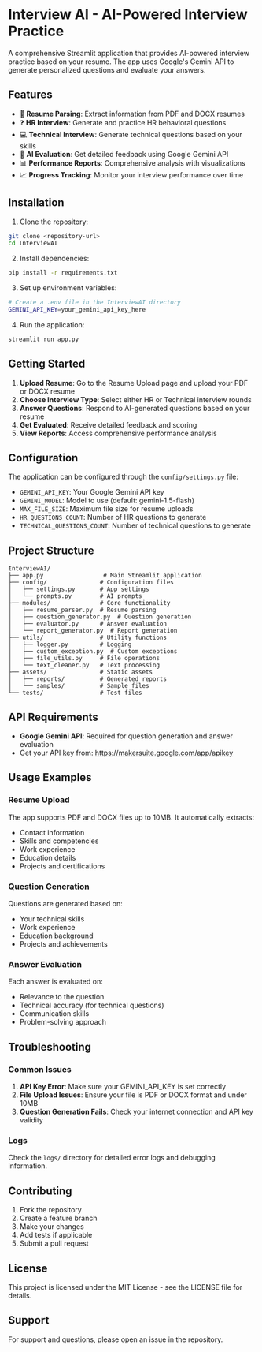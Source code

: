 # Interview AI - AI-Powered Interview Practice

A comprehensive Streamlit application that provides AI-powered interview practice based on your resume. The app uses Google's Gemini API to generate personalized questions and evaluate your answers.

## Features

- 📄 **Resume Parsing**: Extract information from PDF and DOCX resumes
- ❓ **HR Interview**: Generate and practice HR behavioral questions
- 💻 **Technical Interview**: Generate technical questions based on your skills
- 🤖 **AI Evaluation**: Get detailed feedback using Google Gemini API
- 📊 **Performance Reports**: Comprehensive analysis with visualizations
- 📈 **Progress Tracking**: Monitor your interview performance over time

## Installation

1. Clone the repository:
```bash
git clone <repository-url>
cd InterviewAI
```

2. Install dependencies:
```bash
pip install -r requirements.txt
```

3. Set up environment variables:
```bash
# Create a .env file in the InterviewAI directory
GEMINI_API_KEY=your_gemini_api_key_here
```

4. Run the application:
```bash
streamlit run app.py
```

## Getting Started

1. **Upload Resume**: Go to the Resume Upload page and upload your PDF or DOCX resume
2. **Choose Interview Type**: Select either HR or Technical interview rounds
3. **Answer Questions**: Respond to AI-generated questions based on your resume
4. **Get Evaluated**: Receive detailed feedback and scoring
5. **View Reports**: Access comprehensive performance analysis

## Configuration

The application can be configured through the `config/settings.py` file:

- `GEMINI_API_KEY`: Your Google Gemini API key
- `GEMINI_MODEL`: Model to use (default: gemini-1.5-flash)
- `MAX_FILE_SIZE`: Maximum file size for resume uploads
- `HR_QUESTIONS_COUNT`: Number of HR questions to generate
- `TECHNICAL_QUESTIONS_COUNT`: Number of technical questions to generate

## Project Structure

```
InterviewAI/
├── app.py                 # Main Streamlit application
├── config/               # Configuration files
│   ├── settings.py       # App settings
│   └── prompts.py        # AI prompts
├── modules/              # Core functionality
│   ├── resume_parser.py  # Resume parsing
│   ├── question_generator.py  # Question generation
│   ├── evaluator.py      # Answer evaluation
│   └── report_generator.py  # Report generation
├── utils/                # Utility functions
│   ├── logger.py         # Logging
│   ├── custom_exception.py  # Custom exceptions
│   ├── file_utils.py     # File operations
│   └── text_cleaner.py   # Text processing
├── assets/               # Static assets
│   ├── reports/          # Generated reports
│   └── samples/          # Sample files
└── tests/                # Test files
```

## API Requirements

- **Google Gemini API**: Required for question generation and answer evaluation
- Get your API key from: https://makersuite.google.com/app/apikey

## Usage Examples

### Resume Upload
The app supports PDF and DOCX files up to 10MB. It automatically extracts:
- Contact information
- Skills and competencies
- Work experience
- Education details
- Projects and certifications

### Question Generation
Questions are generated based on:
- Your technical skills
- Work experience
- Education background
- Projects and achievements

### Answer Evaluation
Each answer is evaluated on:
- Relevance to the question
- Technical accuracy (for technical questions)
- Communication skills
- Problem-solving approach

## Troubleshooting

### Common Issues

1. **API Key Error**: Make sure your GEMINI_API_KEY is set correctly
2. **File Upload Issues**: Ensure your file is PDF or DOCX format and under 10MB
3. **Question Generation Fails**: Check your internet connection and API key validity

### Logs

Check the `logs/` directory for detailed error logs and debugging information.

## Contributing

1. Fork the repository
2. Create a feature branch
3. Make your changes
4. Add tests if applicable
5. Submit a pull request

## License

This project is licensed under the MIT License - see the LICENSE file for details.

## Support

For support and questions, please open an issue in the repository.